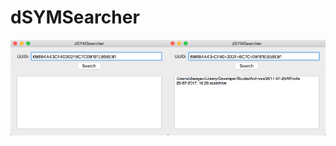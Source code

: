 # dSYMSearcher

<img width="50%" height="50%" src="https://raw.githubusercontent.com/zhangao0086/dSYMSearcher/master/1.png" /><img width="50%" height="50%" src="https://raw.githubusercontent.com/zhangao0086/dSYMSearcher/master/2.png" />
